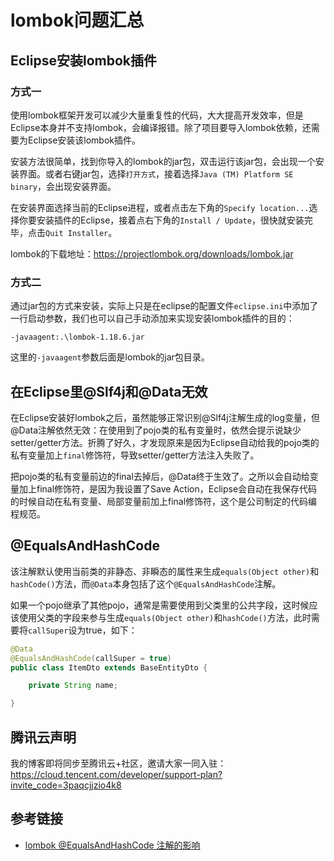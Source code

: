 # lombok问题汇总

## Eclipse安装lombok插件

### 方式一

使用lombok框架开发可以减少大量重复性的代码，大大提高开发效率，但是Eclipse本身并不支持lombok，会编译报错。除了项目要导入lombok依赖，还需要为Eclipse安装该lombok插件。

安装方法很简单，找到你导入的lombok的jar包，双击运行该jar包，会出现一个安装界面。或者右键jar包，选择`打开方式`，接着选择`Java (TM) Platform SE binary`，会出现安装界面。

在安装界面选择当前的Eclipse进程，或者点击左下角的`Specify location...`选择你要安装插件的Eclipse，接着点右下角的`Install / Update`，很快就安装完毕，点击`Quit Installer`。

lombok的下载地址：https://projectlombok.org/downloads/lombok.jar
<!--more-->

### 方式二

通过jar包的方式来安装，实际上只是在eclipse的配置文件`eclipse.ini`中添加了一行启动参数，我们也可以自己手动添加来实现安装lombok插件的目的：

```
-javaagent:.\lombok-1.18.6.jar
```

这里的`-javaagent`参数后面是lombok的jar包目录。

## 在Eclipse里@Slf4j和@Data无效

在Eclipse安装好lombok之后，虽然能够正常识别@Slf4j注解生成的log变量，但@Data注解依然无效：在使用到了pojo类的私有变量时，依然会提示说缺少setter/getter方法。折腾了好久，才发现原来是因为Eclipse自动给我的pojo类的私有变量加上`final`修饰符，导致setter/getter方法注入失败了。

把pojo类的私有变量前边的final去掉后，@Data终于生效了。之所以会自动给变量加上final修饰符，是因为我设置了Save Action，Eclipse会自动在我保存代码的时候自动在私有变量、局部变量前加上final修饰符，这个是公司制定的代码编程规范。

## @EqualsAndHashCode

该注解默认使用当前类的非静态、非瞬态的属性来生成`equals(Object other)`和`hashCode()`方法，而`@Data`本身包括了这个`@EqualsAndHashCode`注解。

如果一个pojo继承了其他pojo，通常是需要使用到父类里的公共字段，这时候应该使用父类的字段来参与生成`equals(Object other)`和`hashCode()`方法，此时需要将`callSuper`设为true，如下：

```java
@Data
@EqualsAndHashCode(callSuper = true)
public class ItemDto extends BaseEntityDto {

    private String name;

}
```

## 腾讯云声明

我的博客即将同步至腾讯云+社区，邀请大家一同入驻：https://cloud.tencent.com/developer/support-plan?invite_code=3paqcjjzio4k8

## 参考链接

* [lombok @EqualsAndHashCode 注解的影响](https://blog.csdn.net/zhanlanmg/article/details/50392266)